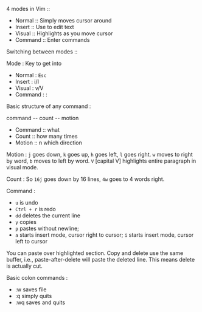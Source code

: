 4 modes in Vim ::

- Normal :: Simply moves cursor around
- Insert :: Use to edit text
- Visual :: Highlights as you move cursor
- Command :: Enter commands


Switching between modes ::

Mode : Key to get into <mode>

- Normal : `Esc`
- Insert : i/I
- Visual : v/V
- Command : :





Basic structure of any command :

command -- count -- motion

- Command :: what
- Count :: how many times
- Motion :: n which direction

Motion :
`j` goes down, `k` goes up, `h` goes left, `l` goes right. `w` moves to right by word, `b` moves to left by word. `V` [capital V] highlights entire paragraph in visual mode.

Count :
So `16j` goes down by 16 lines, `4w` goes to 4 words right.

Command :
- `u` is undo
- `Ctrl + r` is redo
- `dd` deletes the current line
- `y` copies
- `p` pastes without newline;
- `a` starts insert mode, cursor right to cursor; `i` starts insert mode, cursor left to cursor


You can paste over highlighted section. Copy and delete use the same buffer, i.e., paste-after-delete will paste the deleted line. This means delete is actually cut.



Basic colon commands :

- :w saves file
- :q simply quits
- :wq saves and quits